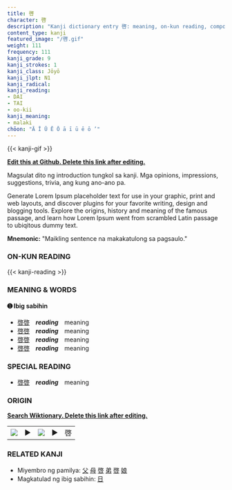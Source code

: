 ```yaml
---
title: 啓
character: 啓
description: "Kanji dictionary entry 啓: meaning, on-kun reading, compounds, origin, related kanji"
content_type: kanji
featured_image: "/啓.gif"
weight: 111
frequency: 111
kanji_grade: 9
kanji_strokes: 1
kanji_class: Jōyō
kanji_jlpt: N1
kanji_radical: 
kanji_reading: 
- DAI
- TAI
- oo-kii
kanji_meaning:
- malaki
chōon: "Ā Ī Ū Ē Ō ā ī ū ē ō ’"
---
```

[//]: # (Don't edit the line below. Kanji animated GIF code is automatically generated.)
{{< kanji-gif >}}

[//]: # (Edit below this line.)

**[Edit this at Github. Delete this link after editing.](https://github.com/tim0g/tim/tree/main/content/kanji/啓/index.md)**

Magsulat dito ng introduction tungkol sa kanji. Mga opinions, impressions, suggestions, trivia, ang kung ano-ano pa.

Generate Lorem Ipsum placeholder text for use in your graphic, print and web layouts, and discover plugins for your favorite writing, design and blogging tools. Explore the origins, history and meaning of the famous passage, and learn how Lorem Ipsum went from scrambled Latin passage to ubiqitous dummy text.
 
**Mnemonic:** "Maikling sentence na makakatulong sa pagsaulo."

### ON-KUN READING

[//]: # (Don't edit the line below. ON-KUN READING code is automatically generated.)
{{< kanji-reading >}}

### MEANING & WORDS

#### ➊ **Ibig sabihin**
  - [啓](../啓)[啓](../啓)　***reading***　meaning
  - [啓](../啓)[啓](../啓)　***reading***　meaning
  - [啓](../啓)[啓](../啓)　***reading***　meaning
  - [啓](../啓)[啓](../啓)　***reading***　meaning

### SPECIAL READING
  - [啓](../啓)[啓](../啓)　***reading***　meaning

### ORIGIN

**[Search Wiktionary. Delete this link after editing.](https://wiktionary.org/wiki/啓)**
<table class="kanji-table"><tr><td>
<img src="60px-啓-bronze.svg.png">
</td><td>▶</td><td>
<img src="60px-啓-oracle.svg.png">
</td><td>▶</td>
<td class="kanji-origin">啓</td>
</tr></table>

### RELATED KANJI
- Miyembro ng pamilya: [父](../父) [母](../母) [啓](../啓) [弟](../弟) [啓](../啓) [娘](../娘)
- Magkatulad ng ibig sabihin: [日](../日)
